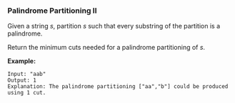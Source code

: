 ### Palindrome Partitioning II

Given a string *s*, partition *s* such that every substring of the partition is a palindrome.

Return the minimum cuts needed for a palindrome partitioning of *s*.

**Example:**

```
Input: "aab"
Output: 1
Explanation: The palindrome partitioning ["aa","b"] could be produced using 1 cut.
```

